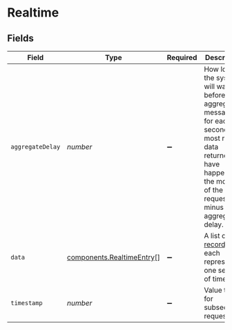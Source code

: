 # Realtime


## Fields

| Field                                                                                                                                                                                  | Type                                                                                                                                                                                   | Required                                                                                                                                                                               | Description                                                                                                                                                                            | Example                                                                                                                                                                                |
| -------------------------------------------------------------------------------------------------------------------------------------------------------------------------------------- | -------------------------------------------------------------------------------------------------------------------------------------------------------------------------------------- | -------------------------------------------------------------------------------------------------------------------------------------------------------------------------------------- | -------------------------------------------------------------------------------------------------------------------------------------------------------------------------------------- | -------------------------------------------------------------------------------------------------------------------------------------------------------------------------------------- |
| `aggregateDelay`                                                                                                                                                                       | *number*                                                                                                                                                                               | :heavy_minus_sign:                                                                                                                                                                     | How long the system will wait before aggregating messages for each second. The most recent data returned will have happened at the moment of the request, minus the aggregation delay. |                                                                                                                                                                                        |
| `data`                                                                                                                                                                                 | [components.RealtimeEntry](../../../sdk/models/components/realtimeentry.md)[]                                                                                                          | :heavy_minus_sign:                                                                                                                                                                     | A list of [records](#record-data-model), each representing one second of time.                                                                                                         |                                                                                                                                                                                        |
| `timestamp`                                                                                                                                                                            | *number*                                                                                                                                                                               | :heavy_minus_sign:                                                                                                                                                                     | Value to use for subsequent requests.                                                                                                                                                  | 1608560817                                                                                                                                                                             |